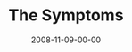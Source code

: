 ---
layout: message
category: message
series: "GIMME GIMME"
title: "The Symptoms"
date: 2008-11-09-00-00
message_id: 533
audio: "http://s3.amazonaws.com/crossroads-media/messages/audio/GimmeGimme2.mp3"
audio-duration: "31:45"
description: "Entitlement can easily creep into our relationships, and especially our marriages. In this talk, Chuck Mingo discusses some of the symptoms of entitlement as it relates to our key relationships."
video: "http://s3.amazonaws.com/crossroads-media/messages/video/GimmeGimme2.mp4"
video-duration: "31:45"
yt-embed-url: "//www.youtube.com/embed/sWDQbF8uHyE"
video-image: "http://s3.amazonaws.com/crossroads-media/images/GimmeGimme2-still.jpg"
notes-description: "Entitlement can easily creep into our relationships, and especially our marriages. In this talk, Chuck Mingo discusses some of the symptoms of entitlement as it relates to our key relationships."
notes: "http://s3.amazonaws.com/crossroads-media/documents/SN_11_08-09_08.pdf"
notes-title: "GIMME GIMME&#58; The Symptoms (Study Notes)"
program: "http://s3.amazonaws.com/crossroads-media/documents/1108_09Program.pdf"
tag: 
 - entitlement
 - mingo
 - marriage
 - relationship
 - relationships
 - community
explicit: false
---